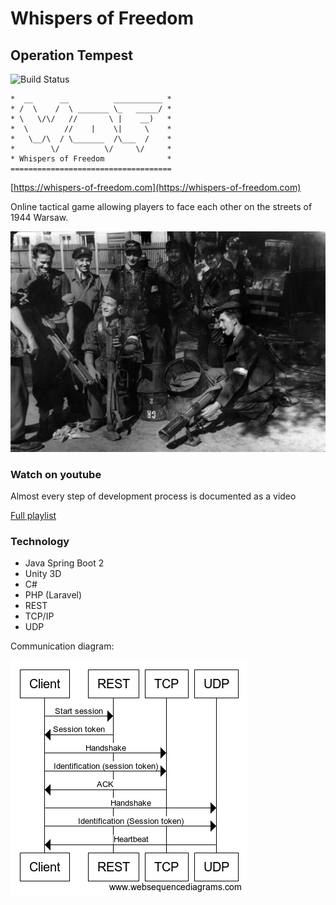 # Whispers of Freedom

## Operation Tempest

![Build Status](https://travis-ci.com/ArchangelDesign/WhispersOfFreedom.svg?branch=master)

```(bash)
*  __      __          ___________ *
* /  \    /  \ _______ \_   _____/ *
* \   \/\/   //       \ |    __)   *
*  \        //    |    \|     \    *
*   \__/\  / \_______  /\___  /    *
*        \/          \/     \/     *
* Whispers of Freedom              *
====================================
```

[https://whispers-of-freedom.com](https://whispers-of-freedom.com)

Online tactical game allowing players to face each other on the streets of 1944 Warsaw.

![alt text](https://github.com/ArchangelDesign/WhispersOfFreedom/blob/master/__admin/public/img/Warsaw_Uprising_-_Baon_Czata_with_PIAT_guns.jpg)

### Watch on youtube

Almost every step of development process is documented as a video

[Full playlist](https://www.youtube.com/playlist?list=PLbaAAg7kQaeGxsT3mtIoBC3eHiZrf86BW)

### Technology

- Java Spring Boot 2
- Unity 3D
- C#
- PHP (Laravel)
- REST
- TCP/IP
- UDP

Communication diagram:

![alt text](https://github.com/ArchangelDesign/WhispersOfFreedom/blob/master/__website/img/WOF-communication.png)